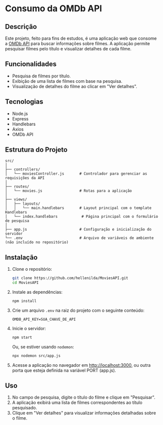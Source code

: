 # Consumo da OMDb API

## Descrição

Este projeto, feito para fins de estudos, é uma aplicação web que consome a [OMDb API](https://www.omdbapi.com/) para buscar informações sobre filmes. A aplicação permite pesquisar filmes pelo título e visualizar detalhes de cada filme. 

## Funcionalidades

- Pesquisa de filmes por título.
- Exibição de uma lista de filmes com base na pesquisa.
- Visualização de detalhes do filme ao clicar em "Ver detalhes".

## Tecnologias

- Node.js
- Express
- Handlebars
- Axios
- OMDb API

## Estrutura do Projeto

```
src/
│
├── controllers/
│   └── moviesController.js       # Controlador para gerenciar as requisições da API
│
├── routes/
│   └── movies.js                 # Rotas para a aplicação
│
├── views/
│   ├── layouts/
│   │   └── main.handlebars       # Layout principal com o template Handlebars
│   └── index.handlebars           # Página principal com o formulário de pesquisa
│
├── app.js                        # Configuração e inicialização do servidor
└── .env                          # Arquivo de variáveis de ambiente (não incluído no repositório)
```

## Instalação

1. Clone o repositório:

   ```bash
   git clone https://github.com/hellenilda/MoviesAPI.git
   cd MoviesAPI
   ```

2. Instale as dependências:

   ```bash
   npm install
   ```

3. Crie um arquivo `.env` na raiz do projeto com o seguinte conteúdo:

   ```env
   OMDB_API_KEY=SUA_CHAVE_DE_API
   ```

4. Inicie o servidor:

   ```bash
   npm start
   ```

   Ou, se estiver usando `nodemon`:

   ```bash
   npx nodemon src/app.js
   ```

5. Acesse a aplicação no navegador em [http://localhost:3000](http://localhost:3000), ou outra porta que esteja definida na variável PORT (app.js).

## Uso

1. No campo de pesquisa, digite o título do filme e clique em "Pesquisar".
2. A aplicação exibirá uma lista de filmes correspondentes ao título pesquisado.
3. Clique em "Ver detalhes" para visualizar informações detalhadas sobre o filme.

<!-- ## Contribuição

Se desejar contribuir para o projeto, siga estes passos:

1. Faça um fork do repositório.
2. Crie uma branch para sua feature ou correção (`git checkout -b minha-feature`).
3. Faça as alterações necessárias e commit (`git commit -am 'Adiciona nova feature'`).
4. Envie suas alterações para o repositório (`git push origin minha-feature`).
5. Abra um pull request no GitHub. -->